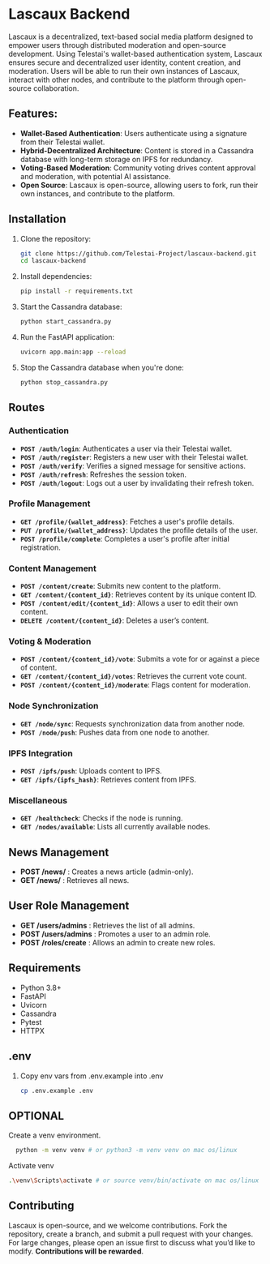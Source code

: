 # Lascaux Backend

Lascaux is a decentralized, text-based social media platform designed to empower users through distributed moderation and open-source development. Using Telestai's wallet-based authentication system, Lascaux ensures secure and decentralized user identity, content creation, and moderation. Users will be able to run their own instances of Lascaux, interact with other nodes, and contribute to the platform through open-source collaboration.

## Features:
- **Wallet-Based Authentication**: Users authenticate using a signature from their Telestai wallet.
- **Hybrid-Decentralized Architecture**: Content is stored in a Cassandra database with long-term storage on IPFS for redundancy.
- **Voting-Based Moderation**: Community voting drives content approval and moderation, with potential AI assistance.
- **Open Source**: Lascaux is open-source, allowing users to fork, run their own instances, and contribute to the platform.

## Installation

1. Clone the repository:
   ```bash
   git clone https://github.com/Telestai-Project/lascaux-backend.git
   cd lascaux-backend
   ```

2. Install dependencies:
   ```bash
   pip install -r requirements.txt
   ```

3. Start the Cassandra database:
   ```bash
   python start_cassandra.py
   ```

5. Run the FastAPI application:
   ```bash
   uvicorn app.main:app --reload
   ```
6. Stop the Cassandra database when you're done:
   ```bash
   python stop_cassandra.py
   ```
## Routes

### Authentication
- **`POST /auth/login`**: Authenticates a user via their Telestai wallet.
- **`POST /auth/register`**: Registers a new user with their Telestai wallet.
- **`POST /auth/verify`**: Verifies a signed message for sensitive actions.
- **`POST /auth/refresh`**: Refreshes the session token.
- **`POST /auth/logout`**: Logs out a user by invalidating their refresh token.

### Profile Management
- **`GET /profile/{wallet_address}`**: Fetches a user's profile details.
- **`PUT /profile/{wallet_address}`**: Updates the profile details of the user.
- **`POST /profile/complete`**: Completes a user's profile after initial registration.

### Content Management
- **`POST /content/create`**: Submits new content to the platform.
- **`GET /content/{content_id}`**: Retrieves content by its unique content ID.
- **`POST /content/edit/{content_id}`**: Allows a user to edit their own content.
- **`DELETE /content/{content_id}`**: Deletes a user’s content.

### Voting & Moderation
- **`POST /content/{content_id}/vote`**: Submits a vote for or against a piece of content.
- **`GET /content/{content_id}/votes`**: Retrieves the current vote count.
- **`POST /content/{content_id}/moderate`**: Flags content for moderation.

### Node Synchronization
- **`GET /node/sync`**: Requests synchronization data from another node.
- **`POST /node/push`**: Pushes data from one node to another.

### IPFS Integration
- **`POST /ipfs/push`**: Uploads content to IPFS.
- **`GET /ipfs/{ipfs_hash}`**: Retrieves content from IPFS.

### Miscellaneous
- **`GET /healthcheck`**: Checks if the node is running.
- **`GET /nodes/available`**: Lists all currently available nodes.

##  News Management
- **POST /news/** : Creates a news article (admin-only).
- **GET /news/** : Retrieves all news.

## User Role Management
- **GET /users/admins** : Retrieves the list of all admins.
- **POST /users/admins** : Promotes a user to an admin role.
- **POST /roles/create** :  Allows an admin to create new roles.
  
## Requirements

- Python 3.8+
- FastAPI
- Uvicorn
- Cassandra
- Pytest
- HTTPX

## .env
1. Copy env vars from .env.example into .env
   ```bash
   cp .env.example .env
   ```

   
## OPTIONAL 
Create a venv environment. 
 ```bash
   python -m venv venv # or python3 -m venv venv on mac os/linux
 ```

Activate venv
   ```bash
   .\venv\Scripts\activate # or source venv/bin/activate on mac os/linux
   ```

## Contributing
Lascaux is open-source, and we welcome contributions. Fork the repository, create a branch, and submit a pull request with your changes. For large changes, please open an issue first to discuss what you’d like to modify. **Contributions will be rewarded**.